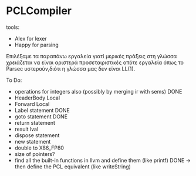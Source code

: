 # PCLCompiler

tools:
* Alex for lexer
* Happy for parsing

Επιλέξαμε τα παραπάνω εργαλεία γιατί μερικές πράξεις στη γλώσσα χρειάζεται να είναι αριστερά προσεταιριστικές οπότε εργαλεία όπως το Parsec υστερούν,διότι η γλώσσα μας δεν είναι LL(1).

To Do:
- operations for integers also (possibly by merging ir with sems) DONE
- HeaderBody Local
- Forward Local
- Label statement DONE
- goto statement DONE
- return statement
- result lval
- dispose statement
- new statement
- double to X86_FP80 
- size of pointers?
- find all the built-in functions in llvm and define them (like printf) DONE
      -> then define the PCL equivalent (like writeString)

